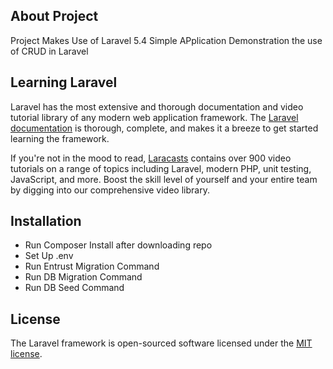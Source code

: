 ## About Project

Project Makes Use of Laravel 5.4
Simple APplication Demonstration the use of CRUD in Laravel

## Learning Laravel

Laravel has the most extensive and thorough documentation and video tutorial library of any modern web application framework. The [Laravel documentation](https://laravel.com/docs) is thorough, complete, and makes it a breeze to get started learning the framework.

If you're not in the mood to read, [Laracasts](https://laracasts.com) contains over 900 video tutorials on a range of topics including Laravel, modern PHP, unit testing, JavaScript, and more. Boost the skill level of yourself and your entire team by digging into our comprehensive video library.

## Installation
- Run Composer Install after downloading repo
- Set Up .env
- Run Entrust Migration Command
- Run DB Migration Command
- Run DB Seed Command

## License

The Laravel framework is open-sourced software licensed under the [MIT license](http://opensource.org/licenses/MIT).
